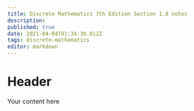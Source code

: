 ```yaml
---
title: Discrete Mathematics 7th Edition Section 1.8 notes
description: 
published: true
date: 2021-04-04T01:34:30.012Z
tags: discrete-mathematics
editor: markdown
---
```


# Header
Your content here